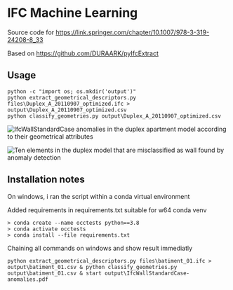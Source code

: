 # IFC Machine Learning

Source code for https://link.springer.com/chapter/10.1007/978-3-319-24208-8_33

Based on https://github.com/DURAARK/pyIfcExtract

## Usage

    python -c "import os; os.mkdir('output')"
    python extract_geometrical_descriptors.py files\Duplex_A_20110907_optimized.ifc > output\Duplex_A_20110907_optimized.csv
    python classify_geometries.py output\Duplex_A_20110907_optimized.csv

![IfcWallStandardCase anomalies in the duplex apartment model according to their geometrical attributes](images/wall-plot.png "IfcWallStandardCase anomalies in the duplex apartment model according to their geometrical attributes")

![Ten elements in the duplex model that are misclassified as wall found by anomaly detection](images/wall-render.png "Ten elements in the duplex model that are misclassified as wall found by anomaly detection")


## Installation notes 

On windows, i ran the script within a conda virtual environment 

Added requirements in requirements.txt suitable for w64 conda venv
```
> conda create --name occtests python==3.8
> conda activate occtests
> conda install --file requirements.txt 
```

Chaining all commands on windows and show result immediatly 

```
python extract_geometrical_descriptors.py files\batiment_01.ifc > output\batiment_01.csv & python classify_geometries.py output\batiment_01.csv & start output\IfcWallStandardCase-anomalies.pdf
```